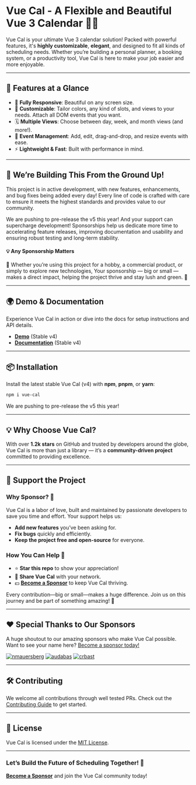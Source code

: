 
# Vue Cal - A Flexible and Beautiful Vue 3 Calendar 📅✨

Vue Cal is your ultimate Vue 3 calendar solution! Packed with powerful features, it's **highly customizable**, **elegant**, and designed to fit all kinds of scheduling needs. Whether you’re building a personal planner, a booking system, or a productivity tool, Vue Cal is here to make your job easier and more enjoyable.

---

## 🌟 Features at a Glance

- 🔄 **Fully Responsive**: Beautiful on any screen size.
- 🎨 **Customizable**: Tailor colors, any kind of slots, and views to your needs. Attach all DOM events that you want.
- 🗓️ **Multiple Views**: Choose between day, week, and month views (and more!).
- 📌 **Event Management**: Add, edit, drag-and-drop, and resize events with ease.
- ⚡️ **Lightweight & Fast**: Built with performance in mind.

___

## 🚀 We’re Building This From the Ground Up!

This project is in active development, with new features, enhancements, and bug fixes being added every day! Every line of code is crafted with care to ensure it meets the highest standards and provides value to our community.

We are pushing to pre-release the v5 this year! And your support can supercharge development! Sponsorships help us dedicate more time to accelerating feature releases, improving documentation and usability and ensuring robust testing and long-term stability.

#### 💡 Any Sponsorship Matters
🌟 Whether you’re using this project for a hobby, a commercial product, or simply to explore new technologies, Your sponsorship — big or small — makes a direct impact, helping the project thrive and stay lush and green. 🥦


---

## 🌍 Demo & Documentation

Experience Vue Cal in action or dive into the docs for setup instructions and API details.

- [**Demo**](https://antoniandre.github.io/vue-cal) (Stable v4)
- [**Documentation**](https://antoniandre.github.io/vue-cal-v4) (Stable v4)

---

## 📦 Installation

Install the latest stable Vue Cal (v4) with **npm**, **pnpm**, or **yarn**:

```bash
npm i vue-cal
```

We are pushing to pre-release the v5 this year!

---

## 💡 Why Choose Vue Cal?

With over **1.2k stars** on GitHub and trusted by developers around the globe, Vue Cal is more than just a library — it’s a **community-driven project** committed to providing excellence.

---

## 🤝 Support the Project

### **Why Sponsor?** 💛

Vue Cal is a labor of love, built and maintained by passionate developers to save you time and effort. Your support helps us:

- **Add new features** you’ve been asking for.
- **Fix bugs** quickly and efficiently.
- **Keep the project free and open-source** for everyone.

### **How You Can Help** 🙌

- ⭐ **Star this repo** to show your appreciation!
- 💬 **Share Vue Cal** with your network.
- 💵 **[Become a Sponsor](https://github.com/sponsors/antoniandre)** to keep Vue Cal thriving.

Every contribution—big or small—makes a huge difference. Join us on this journey and be part of something amazing! 💖

---

## ❤️ Special Thanks to Our Sponsors

A huge shoutout to our amazing sponsors who make Vue Cal possible. Want to see your name here? [Become a sponsor today!](https://github.com/sponsors/antoniandre)


[![nmauersberg](https://avatars.githubusercontent.com/nmauersberg?v=4&s=50)](https://github.com/nmauersberg)
[![audabas](https://avatars.githubusercontent.com/audabas?v=4&s=50)](https://github.com/audabas)
[![crbast](https://avatars.githubusercontent.com/crbast?v=4&s=50)](https://github.com/crbast)


---

## 🛠️ Contributing

We welcome all contributions through well tested PRs. Check out the [Contributing Guide](CONTRIBUTING.md) to get started.

---

## 📄 License

Vue Cal is licensed under the [MIT License](LICENSE).

---

### Let’s Build the Future of Scheduling Together! 🚀
**[Become a Sponsor](https://github.com/sponsors/antoniandre)** and join the Vue Cal community today!
